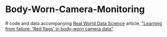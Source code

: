 # Body-Worn-Camera-Monitoring
R code and data accompanying [Real World Data Science](https://realworlddatascience.net/) article, ["Learning from failure: 'Red flags' in body-worn camera data"](https://realworlddatascience.net/case-studies/posts/2023/11/16/learning-from-failure.html).
